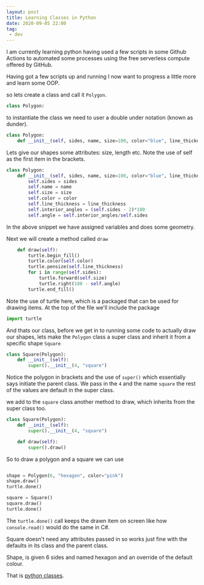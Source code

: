 ```yaml
---
layout: post
title: Learning Classes in Python
date: 2020-09-05 22:00
tag:
 - dev
---
```


I am currently learning python having used a few scripts in some Github Actions to automated some processes using the free serverless compute offered by GitHub.

Having got a few scripts up and running I now want to progress a little more and learn some OOP.

so lets create a class and call it `Polygon`.

``` Python
class Polygon:
```

to instantiate the class we need to user a double under notation (known as dunder).

``` Python
class Polygon:
    def __init__(self, sides, name, size=100, color="blue", line_thickness=4):
```

Lets give our shapes some attributes: size, length etc. Note the use of self as the first item in the brackets.

``` Python
class Polygon:
    def __init__(self, sides, name, size=100, color="blue", line_thickness=4):
        self.sides = sides
        self.name = name
        self.size = size
        self.color = color
        self.line_thickness = line_thickness
        self.interior_angles = (self.sides - 2)*180
        self.angle = self.interior_angles/self.sides
```

In the above snippet we have assigned variables and does some geometry.

Next we will create a method called `draw`

``` Python
    def draw(self):
        turtle.begin_fill()
        turtle.color(self.color)
        turtle.pensize(self.line_thickness)
        for i in range(self.sides):
            turtle.forward(self.size)
            turtle.right(180 - self.angle)
        turtle.end_fill()
```

Note the use of turtle here, which is a packaged that can be used for drawing items. At the top of the file we'll include the package

``` Python
import turtle
```

And thats our class, before we get in to running some code to actually draw our shapes, lets make the `Polygon` class a super class and inherit it from a specific shape `Square`

``` Python
class Square(Polygon):
    def __init__(self):
        super().__init__(4, "square")
```

Notice the polygon in brackets and the use of `super()` which essentially says initiate the parent class. We pass in the `4` and the name `square` the rest of the values are default in the super class.

we add to the `square` class another method to draw, which inherits from the super class too.

``` Python
class Square(Polygon):
    def __init__(self):
        super().__init__(4, "square")

    def draw(self):
        super().draw()
```

So to draw a polygon and a square we can use

``` Python

shape = Polygon(6, "hexagon", color="pink")
shape.draw()
turtle.done()

square = Square()
square.draw()
turtle.done()

```

The `turtle.done()` call keeps the drawn item on screen like how `console.read()` would do the same in C#.

Square doesn't need any attributes passed in so works just fine with the defaults in its class and the parent class.

Shape, is given 6 sides and named hexagon and an override of the default colour.

That is [python classes](https://github.com/MatBenfiled/demo_python).
